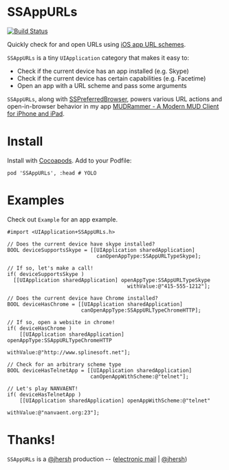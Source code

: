 # SSAppURLs

[![Build Status](https://travis-ci.org/splinesoft/SSAppURLs.png?branch=master)](https://travis-ci.org/splinesoft/SSAppURLs)

Quickly check for and open URLs using [iOS app URL schemes](http://www.wiki.akosma.com/IPhone_URL_Schemes).

`SSAppURLs` is a tiny `UIApplication` category that makes it easy to:

* Check if the current device has an app installed (e.g. Skype)
* Check if the current device has certain capabilities (e.g. Facetime)
* Open an app with a URL scheme and pass some arguments

`SSAppURLs`, along with [SSPreferredBrowser](https://github.com/splinesoft/SSPreferredBrowser), powers various URL actions and open-in-browser behavior in my app [MUDRammer - A Modern MUD Client for iPhone and iPad](https://itunes.apple.com/us/app/mudrammer-a-modern-mud-client/id597157072?mt=8).

# Install

Install with [Cocoapods](http://cocoapods.org/). Add to your Podfile:

```
pod 'SSAppURLs', :head # YOLO
```

# Examples

Check out `Example` for an app example.


```objc
#import <UIApplication+SSAppURLs.h>

// Does the current device have skype installed?
BOOL deviceSupportsSkype = [[UIApplication sharedApplication] 
                             canOpenAppType:SSAppURLTypeSkype];

// If so, let's make a call!
if( deviceSupportsSkype )
  [[UIApplication sharedApplication] openAppType:SSAppURLTypeSkype 
                                       withValue:@"415-555-1212"];
  
// Does the current device have Chrome installed?
BOOL deviceHasChrome = [[UIApplication sharedApplication] 
                        canOpenAppType:SSAppURLTypeChromeHTTP];

// If so, open a website in chrome!
if( deviceHasChrome )
	[[UIApplication sharedApplication] openAppType:SSAppURLTypeChromeHTTP 
	                                     withValue:@"http://www.splinesoft.net"];
	                                     
// Check for an arbitrary scheme type
BOOL deviceHasTelnetApp = [[UIApplication sharedApplication] 
                           canOpenAppWithScheme:@"telnet"];

// Let's play NANVAENT!
if( deviceHasTelnetApp )
	[[UIApplication sharedApplication] openAppWithScheme:@"telnet"
	                                           withValue:@"nanvaent.org:23"];
```

# Thanks!

`SSAppURLs` is a [@jhersh](https://github.com/jhersh) production -- ([electronic mail](mailto:jon@her.sh) | [@jhersh](https://twitter.com/jhersh))